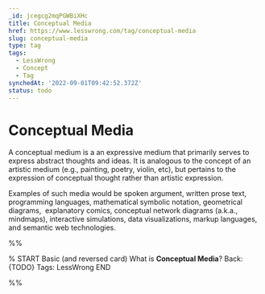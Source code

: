 ```yaml
---
_id: jcegcg2mqPGWBiXHc
title: Conceptual Media
href: https://www.lesswrong.com/tag/conceptual-media
slug: conceptual-media
type: tag
tags:
  - LessWrong
  - Concept
  - Tag
synchedAt: '2022-09-01T09:42:52.372Z'
status: todo
---
```


# Conceptual Media

A conceptual medium is a an expressive medium that primarily serves to express abstract thoughts and ideas. It is analogous to the concept of an artistic medium (e.g., painting, poetry, violin, etc), but pertains to the expression of conceptual thought rather than artistic expression.

Examples of such media would be spoken argument, written prose text, programming languages, mathematical symbolic notation, geometrical diagrams,  explanatory comics, conceptual network diagrams (a.k.a., mindmaps), interactive simulations, data visualizations, markup languages, and semantic web technologies.


%%

% START
Basic (and reversed card)
What is **Conceptual Media**?
Back: {TODO}
Tags: LessWrong
END

%%
	
